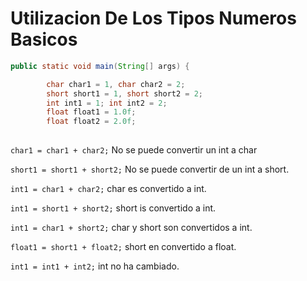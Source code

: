 # Utilizacion De Los Tipos Numeros Basicos

```java
public static void main(String[] args) {

        char char1 = 1, char char2 = 2;
        short short1 = 1, short short2 = 2;
        int int1 = 1; int int2 = 2;
        float float1 = 1.0f;
        float float2 = 2.0f;
        
```
`char1 = char1 + char2;`
No se puede convertir un int a char

`short1 = short1 + short2;` No se puede convertir de un int a short.

`int1 = char1 + char2;` char es convertido a int.

`int1 = short1 + short2;` short is convertido a int.

`int1 = char1 + short2;` char y short son convertidos a int.

`float1 = short1 + float2;` short en convertido a float.

`int1 = int1 + int2;` int no ha cambiado.
